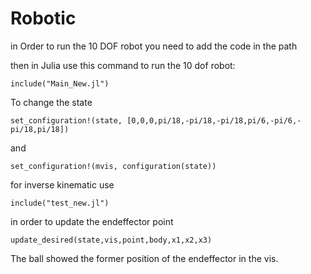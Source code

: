 # Robotic
in Order to run the 10 DOF robot you need to add the code in the path


then in Julia use this command to run the 10 dof robot:


`include("Main_New.jl")`


To change the state


`set_configuration!(state, [0,0,0,pi/18,-pi/18,-pi/18,pi/6,-pi/6,-pi/18,pi/18])`


and 

`set_configuration!(mvis, configuration(state))`


for inverse kinematic use 


`include("test_new.jl")`


in order to update the endeffector point 


`update_desired(state,vis,point,body,x1,x2,x3)`


The ball showed the former position of the endeffector in the vis.
